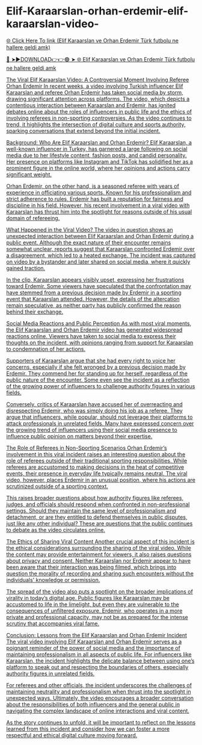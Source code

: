 # Elif-Karaarslan-orhan-erdemir-elif-karaarslan-video-

<a href="https://ryxmon.cfd/ggded"> 🌐 Click Here To link (Elif Karaarslan ve Orhan Erdemir Türk futbolu ne hallere geldi amk)

🔴 ➤►DOWNLOAD👉👉🟢 ➤  <a href="https://ryxmon.cfd/ggded"> 🌐 Elif Karaarslan ve Orhan Erdemir Türk futbolu ne hallere geldi amk

The Viral Elif Karaarslan Video: A Controversial Moment Involving Referee Orhan Erdemir In recent weeks, a video involving Turkish influencer Elif Karaarslan and referee Orhan Erdemir has taken social media by storm, drawing significant attention across platforms. The video, which depicts a contentious interaction between Karaarslan and Erdemir, has ignited debates online about the roles of influencers in public life and the ethics of involving referees in non-sporting controversies. As the video continues to trend, it highlights the intersection of digital culture and sports authority, sparking conversations that extend beyond the initial incident.

Background: Who Are Elif Karaarslan and Orhan Erdemir? Elif Karaarslan, a well-known influencer in Turkey, has garnered a large following on social media due to her lifestyle content, fashion posts, and candid personality. Her presence on platforms like Instagram and TikTok has solidified her as a prominent figure in the online world, where her opinions and actions carry significant weight.

Orhan Erdemir, on the other hand, is a seasoned referee with years of experience in officiating various sports. Known for his professionalism and strict adherence to rules, Erdemir has built a reputation for fairness and discipline in his field. However, his recent involvement in a viral video with Karaarslan has thrust him into the spotlight for reasons outside of his usual domain of refereeing.

What Happened in the Viral Video? The video in question shows an unexpected interaction between Elif Karaarslan and Orhan Erdemir during a public event. Although the exact nature of their encounter remains somewhat unclear, reports suggest that Karaarslan confronted Erdemir over a disagreement, which led to a heated exchange. The incident was captured on video by a bystander and later shared on social media, where it quickly gained traction.

In the clip, Karaarslan appears visibly upset, expressing her frustrations toward Erdemir. Some viewers have speculated that the confrontation may have stemmed from a previous decision made by Erdemir in a sporting event that Karaarslan attended. However, the details of the altercation remain speculative, as neither party has publicly confirmed the reason behind their exchange.

Social Media Reactions and Public Perception As with most viral moments, the Elif Karaarslan and Orhan Erdemir video has generated widespread reactions online. Viewers have taken to social media to express their thoughts on the incident, with opinions ranging from support for Karaarslan to condemnation of her actions.

Supporters of Karaarslan argue that she had every right to voice her concerns, especially if she felt wronged by a previous decision made by Erdemir. They commend her for standing up for herself, regardless of the public nature of the encounter. Some even see the incident as a reflection of the growing power of influencers to challenge authority figures in various fields.

Conversely, critics of Karaarslan have accused her of overreacting and disrespecting Erdemir, who was simply doing his job as a referee. They argue that influencers, while popular, should not leverage their platforms to attack professionals in unrelated fields. Many have expressed concern over the growing trend of influencers using their social media presence to influence public opinion on matters beyond their expertise.

The Role of Referees in Non-Sporting Scenarios Orhan Erdemir’s involvement in this viral incident raises an interesting question about the role of referees outside of their traditional sporting responsibilities. While referees are accustomed to making decisions in the heat of competitive events, their presence in everyday life typically remains neutral. The viral video, however, places Erdemir in an unusual position, where his actions are scrutinized outside of a sporting context.

This raises broader questions about how authority figures like referees, judges, and officials should respond when confronted in non-professional settings. Should they maintain the same level of professionalism and detachment, or are they entitled to defend themselves in public disputes, just like any other individual? These are questions that the public continues to debate as the video circulates online.

The Ethics of Sharing Viral Content Another crucial aspect of this incident is the ethical considerations surrounding the sharing of the viral video. While the content may provide entertainment for viewers, it also raises questions about privacy and consent. Neither Karaarslan nor Erdemir appear to have been aware that their interaction was being filmed, which brings into question the morality of recording and sharing such encounters without the individuals' knowledge or permission.

The spread of the video also puts a spotlight on the broader implications of virality in today’s digital age. Public figures like Karaarslan may be accustomed to life in the limelight, but even they are vulnerable to the consequences of unfiltered exposure. Erdemir, who operates in a more private and professional capacity, may not be as prepared for the intense scrutiny that accompanies viral fame.

Conclusion: Lessons from the Elif Karaarslan and Orhan Erdemir Incident The viral video involving Elif Karaarslan and Orhan Erdemir serves as a poignant reminder of the power of social media and the importance of maintaining professionalism in all aspects of public life. For influencers like Karaarslan, the incident highlights the delicate balance between using one’s platform to speak out and respecting the boundaries of others, especially authority figures in unrelated fields.

For referees and other officials, the incident underscores the challenges of maintaining neutrality and professionalism when thrust into the spotlight in unexpected ways. Ultimately, the video encourages a broader conversation about the responsibilities of both influencers and the general public in navigating the complex landscape of online interactions and viral content.

As the story continues to unfold, it will be important to reflect on the lessons learned from this incident and consider how we can foster a more respectful and ethical digital culture moving forward.
